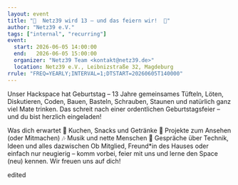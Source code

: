 ```yaml
---
layout: event
title: "🎉  Netz39 wird 13 – und das feiern wir!  🥳"
author: "Netz39 e.V." 
tags: ["internal", "recurring"]
event:
  start: 2026-06-05 14:00:00 
  end:   2026-06-05 15:00:00 
  organizer: "Netz39 Team <kontakt@netz39.de>" 
  location: Netz39 e.V., Leibnizstraße 32, Magdeburg
rrule: "FREQ=YEARLY;INTERVAL=1;DTSTART=20260605T140000"
---
```

Unser Hackspace hat Geburtstag – 13 Jahre gemeinsames Tüfteln, Löten, Diskutieren, Coden, Bauen, Basteln, Schrauben, Staunen und natürlich ganz viel Mate trinken.
Das schreit nach einer ordentlichen Geburtstagsfeier – und du bist herzlich eingeladen!

Was dich erwartet
🍰 Kuchen, Snacks und Getränke
🔧 Projekte zum Ansehen (oder Mitmachen)
🎶 Musik und nette Menschen
💬 Gespräche über Technik, Ideen und alles dazwischen
Ob Mitglied, Freund*in des Hauses oder einfach nur neugierig – komm vorbei, feier mit uns und lerne den Space (neu) kennen. Wir freuen uns auf dich!

edited
<!-- event imported from discord manual changes may be overwritten -->